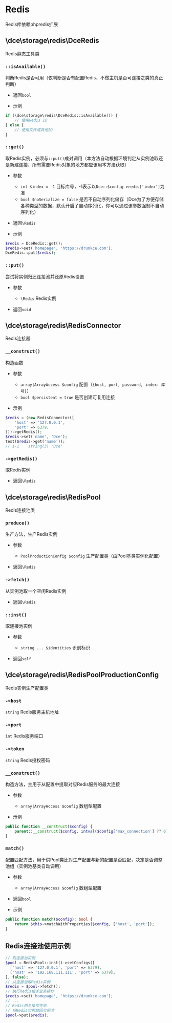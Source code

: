 # Redis

Redis库依赖phpredis扩展


## \dce\storage\redis\DceRedis

Redis静态工具类


### `::isAvailable()`
判断Redis是否可用（仅判断是否有配置Redis，不做主机是否可连接之类的真正判断）

- 返回`bool`

- 示例
```php
if (\dce\storage\redis\DceRedis::isAvailable()) {
    // 使用Redis IO
} else {
    // 使用文件或其他IO
}
```


### `::get()`
取Redis实例，必须与`::put()`成对调用（本方法自动根据环境判定从实例池取还是新建连接，所有需要Redis对象的地方都应该用本方法获取）

- 参数
  - `int $index = -1` 目标库号，-1表示以`Dce::$config->redis['index']`为准
  - `bool $noSerialize = false` 是否不自动序列化储存（Dce为了方便存储各种类型的数据，默认开启了自动序列化，你可以通过该参数强制不自动序列化）

- 返回`\Redis`

- 示例
```php
$redis = DceRedis::get();
$redis->set('homepage', 'https://drunkce.com');
DceRedis::put($redis);
```


### `::put()`
尝试将实例归还连接池并还原Redis设置

- 参数
  - `\Redis` Redis实例

- 返回`void`



## \dce\storage\redis\RedisConnector

Redis连接器


### `__construct()`
构造函数

- 参数
  - `array|ArrayAccess $config` 配置（`{host, port, password, index: 库号}`）
  - `bool $persistent = true` 是否创建可复用连接

- 示例
```php
$redis = (new RedisConnector([
    'host' => '127.0.0.1',
    'port' => 6379,
]))->getRedis();
$redis->set('name', 'Dce');
test($redis->get('name'));
// 1-1    string(3) "Dce"
```


### `->getRedis()`
取Redis实例

- 返回`\Redis`



## \dce\storage\redis\RedisPool

Redis连接池类


### `produce()`
生产方法，生产Redis实例

- 参数
  - `PoolProductionConfig $config` 生产配置类（由Pool基类实例化配置）

- 返回`\Redis`


### `->fetch()`
从实例池取一个空闲Redis实例

- 返回`\Redis`


### `::inst()`
取连接池实例

- 参数
  - `string ... $identities` 识别标识

- 返回`self`


## \dce\storage\redis\RedisPoolProductionConfig

Redis实例生产配置类


### `->host`
`string` Redis服务主机地址

### `->port`
`int` Redis服务端口

### `->token`
`string` Redis授权密码


### `__construct()`
构造方法，主用于从配置中提取对应Redis服务的最大连接

- 参数
  - `array|ArrayAccess $config` 数组型配置

- 示例
```php
public function __construct($config) {
    parent::__construct($config, intval($config['max_connection'] ?? 0) ?: self::CAPACITY_DEFAULT);
}
```


### `match()`
配置匹配方法，用于供Pool类比对生产配置与新的配置是否匹配，决定是否调整池组（实例池基类自动调用）

- 参数
  - `array|ArrayAccess $config` 数组型配置

- 返回`bool`

- 示例
```php
public function match($config): bool {
    return $this->matchWithProperties($config, ['host', 'port']);
}
```


## Redis连接池使用示例

```php
// 取连接池实例
$pool = RedisPool::inst()->setConfigs([
  ['host' => '127.0.0.1', 'port' => 6379],
  ['host' => '192.168.111.111', 'port' => 6379],
], false);
// 从连接池取Redis实例
$redis = $pool->fetch();
// 执行Redis相关业务操作
$redis->set('homepage', 'https://drunkce.com');
// ...
// Redis相关操作完毕
// 将Redis实例放回实例池
$pool->put($redis);
```